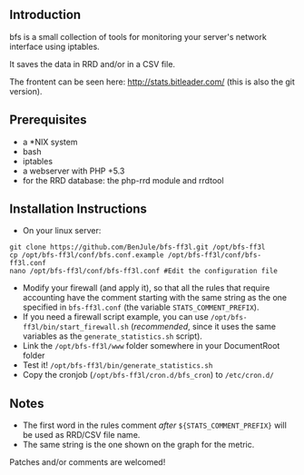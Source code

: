 ## Introduction

bfs is a small collection of tools for monitoring your server's network interface using iptables.

It saves the data in RRD and/or in a CSV file.

The frontent can be seen here: http://stats.bitleader.com/ (this is also the git version).

## Prerequisites
* a *NIX system 
* bash
* iptables
* a webserver with PHP +5.3
* for the RRD database: the php-rrd module and rrdtool

## Installation Instructions

* On your linux server:
```
git clone https://github.com/BenJule/bfs-ff3l.git /opt/bfs-ff3l
cp /opt/bfs-ff3l/conf/bfs.conf.example /opt/bfs-ff3l/conf/bfs-ff3l.conf
nano /opt/bfs-ff3l/conf/bfs-ff3l.conf #Edit the configuration file
```
* Modify your firewall (and apply it), so that all the rules that require accounting have the comment starting with the same string as the one specified in `bfs-ff3l.conf` (the variable `STATS_COMMENT_PREFIX`).
* If you need a firewall script example, you can use `/opt/bfs-ff3l/bin/start_firewall.sh` (*recommended*, since it uses the same variables as the `generate_statistics.sh` script).
* Link the `/opt/bfs-ff3l/www` folder somewhere in your DocumentRoot folder
* Test it! `/opt/bfs-ff3l/bin/generate_statistics.sh`
* Copy the cronjob (`/opt/bfs-ff3l/cron.d/bfs_cron`) to `/etc/cron.d/`

## Notes
* The first word in the rules comment _after_ `${STATS_COMMENT_PREFIX}` will be used as RRD/CSV file name.
* The same string is the one shown on the graph for the metric.


Patches and/or comments are welcomed!

